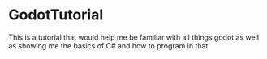 # GodotTutorial
This is a tutorial that would help me be familiar with all things godot as well as showing me the basics of C# and how to program in that
